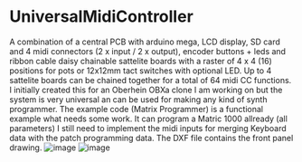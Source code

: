 # UniversalMidiController
A combination of a central PCB with arduino mega, LCD display, SD card and 4 midi connectors (2 x input / 2 x output), encoder buttons + leds and ribbon cable daisy chainable sattelite boards with a raster of 4 x 4 (16) positions for pots or 12x12mm tact switches with optional LED. 
Up to 4 sattelite boards can be chained together for a total of 64 midi CC functions.
I initially created this for an Oberhein OBXa clone I am working on but the system is very universal an can be used for making any kind of synth programmer.
The example code (Matrix Programmer) is a functional example what needs some work.
It can program a Matric 1000 allready (all parameters) I still need to implement the midi inputs for merging Keyboard data with the patch programming data.
The DXF file contains the front panel drawing.
![image](https://github.com/VerreyckenGerd/UniversalMidiController/assets/69856911/03b45798-9bad-4695-bcee-560bc0c15f5a)
![image](https://github.com/VerreyckenGerd/UniversalMidiController/assets/69856911/7c5253eb-2af3-45a0-b026-0420c3882c60)

